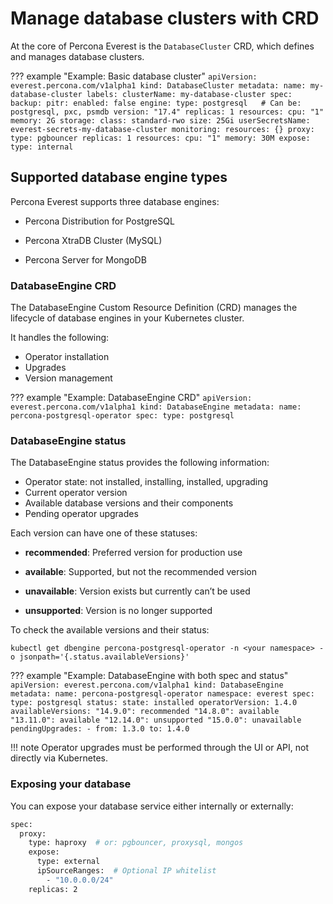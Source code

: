 # Manage database clusters with CRD

At the core of Percona Everest is the `DatabaseCluster` CRD, which defines and manages database clusters.


??? example "Example: Basic database cluster"
    ```
    apiVersion: everest.percona.com/v1alpha1
    kind: DatabaseCluster
    metadata:
      name: my-database-cluster
      labels:
        clusterName: my-database-cluster
    spec:
      backup:
        pitr:
          enabled: false
      engine:
        type: postgresql   # Can be: postgresql, pxc, psmdb
        version: "17.4"
        replicas: 1
        resources:
          cpu: "1"
          memory: 2G
        storage:
          class: standard-rwo
          size: 25Gi
        userSecretsName: everest-secrets-my-database-cluster
    monitoring:
      resources: {}
    proxy:
      type: pgbouncer
      replicas: 1
      resources:
        cpu: "1"
        memory: 30M
      expose:
        type: internal
    ```

    

## Supported database engine types

Percona Everest supports three database engines:

- Percona Distribution for PostgreSQL

- Percona XtraDB Cluster (MySQL)

- Percona Server for MongoDB


### DatabaseEngine CRD

The DatabaseEngine Custom Resource Definition (CRD) manages the lifecycle of database engines in your Kubernetes cluster. 

It handles the following:

- Operator installation
- Upgrades
- Version management


??? example "Example: DatabaseEngine CRD"
    ```
    apiVersion: everest.percona.com/v1alpha1
    kind: DatabaseEngine
    metadata:
      name: percona-postgresql-operator
    spec:
      type: postgresql
    ```

### DatabaseEngine status

The DatabaseEngine status provides the following information:


- Operator state: not installed, installing, installed, upgrading
- Current operator version
- Available database versions and their components
- Pending operator upgrades


Each version can have one of these statuses:

- **recommended**: Preferred version for production use

- **available**: Supported, but not the recommended version

- **unavailable**: Version exists but currently can’t be used

- **unsupported**: Version is no longer supported


To check the available versions and their status:

```
kubectl get dbengine percona-postgresql-operator -n <your namespace> -o jsonpath='{.status.availableVersions}'
```

??? example "Example: DatabaseEngine with both spec and status"
    ```
    apiVersion: everest.percona.com/v1alpha1
    kind: DatabaseEngine
    metadata:
      name: percona-postgresql-operator
      namespace: everest
    spec:
      type: postgresql
    status:
      state: installed
      operatorVersion: 1.4.0
      availableVersions:
        "14.9.0": recommended
        "14.8.0": available
        "13.11.0": available
        "12.14.0": unsupported
        "15.0.0": unavailable
      pendingUpgrades:
        - from: 1.3.0
        to: 1.4.0
    ```

!!! note
    Operator upgrades must be performed through the UI or API, not directly via Kubernetes.


### Exposing your database

You can expose your database service either internally or externally:

```sh
spec:
  proxy:
    type: haproxy  # or: pgbouncer, proxysql, mongos
    expose:
      type: external
      ipSourceRanges:  # Optional IP whitelist
        - "10.0.0.0/24"
    replicas: 2
```








